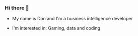 ### Hi there 👋

- My name is Dan and I'm a business intelligence developer

- I'm interested in: Gaming, data and coding
